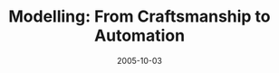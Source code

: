 ---
abstract: ''
authors:
- Harald Kühn
- Marion Murzek
date: '2005-10-03'
featured: false
links:
- name: Publik
  url: https://publik.tuwien.ac.at/showentry.php?ID=139846&lang=2
publication: 'Talk: 4th International Conference on Perspectives in Business Informatics
  Research, University of Skövde, Sweden; 10-03-2005 - 10-04-2005; in: "Proceedings
  of the 4th International Conference on Perspectives in Business Informatics Research",
  (2005), ISBN: 91-631-7521-5; 57 - 66'
publication_types:
- '1'
publishDate: '2005-10-03'
title: 'Modelling: From Craftsmanship to Automation'
url_pdf: http://www.big.tuwien.ac.at/research/publications/2005/0705.pdf
---